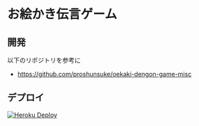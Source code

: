 # お絵かき伝言ゲーム

## 開発

以下のリポジトリを参考に

- https://github.com/proshunsuke/oekaki-dengon-game-misc

## デプロイ

[![Heroku Deploy](https://www.herokucdn.com/deploy/button.png)](https://heroku.com/deploy?template=https://github.com/proshunsuke/oekaki-dengon-game)

